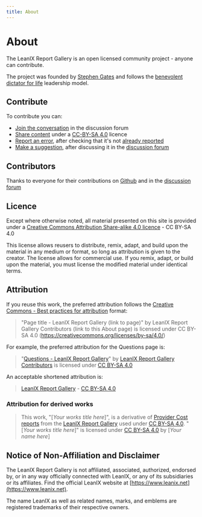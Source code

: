 ```yaml
---
title: About
---
```


# About

The LeanIX Report Gallery is an open licensed community project - anyone can contribute. 

The project was founded by [Stephen Gates][LinkedIn] and follows the [benevolent dictator for life](https://en.wikipedia.org/wiki/Benevolent_dictator_for_life) leadership model.

## Contribute

To contribute you can:

- [Join the conversation][forum] in the discussion forum
- [Share content][new-issue] under a [CC-BY-SA 4.0][CC-BY-SA] licence
- [Report an error][new-issue], after checking that it's not [already reported][issues]
- [Make a suggestion][new-issue], after discussing it in the [discussion forum][forum]

## Contributors

Thanks to everyone for their contributions on [Github][github-contributors] and in the [discussion forum][forum]

## Licence 

Except where otherwise noted, all material presented on this site is provided under a [Creative Commons Attribution Share-alike 4.0 licence][CC-BY-SA] - CC BY-SA 4.0

This license allows reusers to distribute, remix, adapt, and build upon the material in any medium or format, so long as attribution is given to the creator. The license allows for commercial use. If you remix, adapt, or build upon the material, you must license the modified material under identical terms.

## Attribution

If you reuse this work, the preferred attribution follows the [Creative Commons - Best practices for attribution](https://wiki.creativecommons.org/wiki/Best_practices_for_attribution) format:

>"Page title - LeanIX Report Gallery (link to page)" by LeanIX Report Gallery Contributors (link to this About page) is licensed under CC BY-SA 4.0 (https://creativecommons.org/licenses/by-sa/4.0/)

For example, the preferred attribution for the Questions page is:

>"[Questions - LeanIX Report Gallery][questions]" by [LeanIX Report Gallery Contributors][contributors] is licensed under [CC BY-SA 4.0][CC-BY-SA]

An acceptable shortened attribution is: 

>[LeanIX Report Gallery][site] - [CC BY-SA 4.0][CC-BY-SA]

### Attribution for derived works

>This work, "[*Your works title here*]", is a derivative of [Provider Cost reports](../cost/provider-cost-report.md) from the [LeanIX Report Gallery](../index.md) used under [CC BY-SA 4.0][CC-BY-SA]. "[*Your works title here*]" is licensed under [CC BY-SA 4.0][CC-BY-SA] by [*Your name here*]

## Notice of Non-Affiliation and Disclaimer

The LeanIX Report Gallery is not affiliated, associated, authorized, endorsed by, or in any way officially connected with LeanIX, or any of its subsidiaries or its affiliates. Find the official LeanIX website at [https://www.leanix.net](https://www.leanix.net).

The name LeanIX as well as related names, marks, and emblems are registered trademarks of their respective owners.

<!-- links --> 

[github-contributors]: https://github.com/Stephen-Gates/report-gallery/graphs/contributors
[contributors]: index.md
[questions]: ../questions.md
[site]: ../index.md
[CC-BY-SA]: https://creativecommons.org/licenses/by-sa/4.0/
[issues]: https://github.com/Stephen-Gates/report-gallery/issues
[new-issue]: https://github.com/Stephen-Gates/report-gallery/issues/new/choose
[forum]: https://github.com/Stephen-Gates/report-gallery/discussions
[LinkedIn]: https://www.linkedin.com/in/sdgates/ "Stephen Gates on LinkedIn"
[Twitter]: https://twitter.com/SGatesHQ "Stephen Gates on Twitter" 
